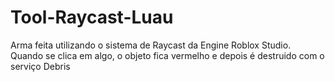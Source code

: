 # Tool-Raycast-Luau
Arma feita utilizando o sistema de Raycast da Engine Roblox Studio. Quando se clica em algo, o objeto fica vermelho e depois é destruido com o
serviço Debris
